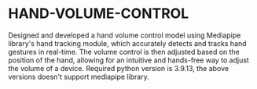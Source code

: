 # HAND-VOLUME-CONTROL
Designed and developed a hand volume control model using Mediapipe library's hand tracking module, which accurately detects and tracks hand gestures in real-time. The volume control is then adjusted based on the position of the hand, allowing for an intuitive and hands-free way to adjust the volume of a device.
Required python version is 3.9.13, the above versions doesn't support mediapipe library.
